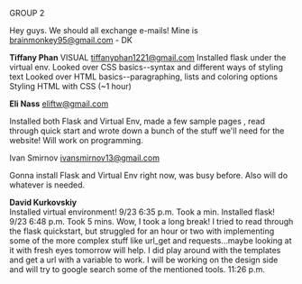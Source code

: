 GROUP 2

Hey guys. We should all exchange e-mails! Mine is brainmonkey95@gmail.com - DK

<b>Tiffany Phan</b> VISUAL
tiffanyphan1221@gmail.com
Installed flask under the virtual env. 
Looked over CSS basics--syntax and different ways of styling text 
Looked over HTML basics--paragraphing, lists and coloring options 
Styling HTML with CSS
(~1 hour)

<b>Eli Nass</b>
eliftw@gmail.com

Installed both Flask and Virtual Env, made a few sample pages , read through quick start and wrote down a bunch of the stuff we'll need for the website!
Will work on programming.


Ivan Smirnov
ivansmirnov13@gmail.com

Gonna install Flask and Virtual Env right now, was busy before. Also will do whatever is needed.

<b>David Kurkovskiy</b><BR>
Installed virtual environment! 9/23 6:35 p.m. Took a min.
Installed flask! 9/23 6:48 p.m. Took 5 mins.
Wow, I took a long break! I tried to read through the flask quickstart, but struggled for an hour or two with implementing some of the more complex stuff like url_get and requests...maybe looking at it with fresh eyes tomorrow will help. I did play around with the templates and get a url with a variable to work. I will be working on the design side and will try to google search some of the mentioned tools. 11:26 p.m.
